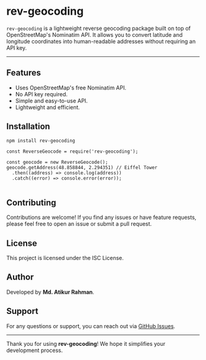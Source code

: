 # rev-geocoding

`rev-geocoding` is a lightweight reverse geocoding package built on top of OpenStreetMap's Nominatim API. It allows you to convert latitude and longitude coordinates into human-readable addresses without requiring an API key.

---

## Features

- Uses OpenStreetMap's free Nominatim API.
- No API key required.
- Simple and easy-to-use API.
- Lightweight and efficient.

## Installation

```bash
npm install rev-geocoding

```

```Js
const ReverseGeocode = require('rev-geocoding');

const geocode = new ReverseGeocode();
geocode.getAddress(48.858844, 2.294351) // Eiffel Tower
  .then((address) => console.log(address))
  .catch((error) => console.error(error));


```

## Contributing

Contributions are welcome! If you find any issues or have feature requests, please feel free to open an issue or submit a pull request.

## License

This project is licensed under the ISC License.

## Author

Developed by **Md. Atikur Rahman**.

## Support

For any questions or support, you can reach out via [GitHub Issues](https://github.com/MohammadAtikurRahman/reverse-geocoding/issues).

---

Thank you for using **rev-geocoding**! We hope it simplifies your development process.